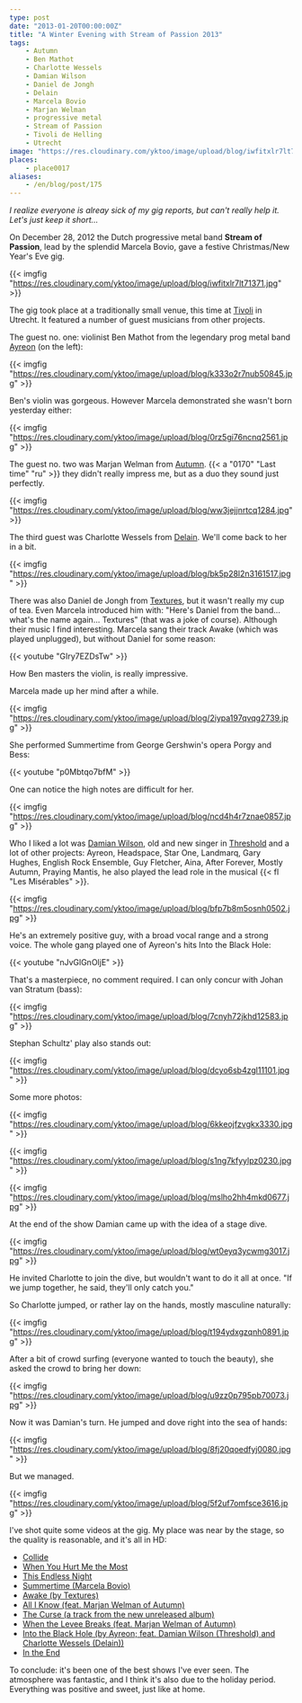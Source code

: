 ```yaml
---
type: post
date: "2013-01-20T00:00:00Z"
title: "A Winter Evening with Stream of Passion 2013"
tags:
    - Autumn
    - Ben Mathot
    - Charlotte Wessels
    - Damian Wilson
    - Daniel de Jongh
    - Delain
    - Marcela Bovio
    - Marjan Welman
    - progressive metal
    - Stream of Passion
    - Tivoli de Helling
    - Utrecht
image: "https://res.cloudinary.com/yktoo/image/upload/blog/iwfitxlr7lt71371.jpg"
places:
    - place0017
aliases:
    - /en/blog/post/175
---
```


*I realize everyone is alreay sick of my gig reports, but can't really help it. Let's just keep it short…*

On December 28, 2012 the Dutch progressive metal band **Stream of Passion**, lead by the splendid Marcela Bovio, gave a festive Christmas/New Year's Eve gig.

{{< imgfig "https://res.cloudinary.com/yktoo/image/upload/blog/iwfitxlr7lt71371.jpg" >}}

<!--more-->

The gig took place at a traditionally small venue, this time at [Tivoli](http://www.tivoli.nl/) in Utrecht. It featured a number of guest musicians from other projects.

The guest no. one: violinist Ben Mathot from the legendary prog metal band [Ayreon](http://www.arjenlucassen.com/content/arjens-projects/ayreon/) (on the left):

{{< imgfig "https://res.cloudinary.com/yktoo/image/upload/blog/k333o2r7nub50845.jpg" >}}

Ben's violin was gorgeous. However Marcela demonstrated she wasn't born yesterday either:

{{< imgfig "https://res.cloudinary.com/yktoo/image/upload/blog/0rz5gi76ncnq2561.jpg" >}}

The guest no. two was Marjan Welman from [Autumn](http://www.autumn-band.com/). {{< a "0170" "Last time" "ru" >}} they didn't really impress me, but as a duo they sound just perfectly.

{{< imgfig "https://res.cloudinary.com/yktoo/image/upload/blog/ww3jejjnrtcq1284.jpg" >}}

The third guest was Charlotte Wessels from [Delain](http://www.delain.nl/). We'll come back to her in a bit.

{{< imgfig "https://res.cloudinary.com/yktoo/image/upload/blog/bk5p28l2n3161517.jpg" >}}

There was also Daniel de Jongh from [Textures](http://texturesband.com/), but it wasn't really my cup of tea. Even Marcela introduced him with: "Here's Daniel from the band… what's the name again… Textures" (that was a joke of course). Although their music I find interesting. Marcela sang their track Awake (which was played unplugged), but without Daniel for some reason:

{{< youtube "GIry7EZDsTw" >}}

How Ben masters the violin, is really impressive.

Marcela made up her mind after a while.

{{< imgfig "https://res.cloudinary.com/yktoo/image/upload/blog/2iypa197qvqg2739.jpg" >}}

She performed Summertime from George Gershwin's opera Porgy and Bess:

{{< youtube "p0Mbtqo7bfM" >}}

One can notice the high notes are difficult for her.

{{< imgfig "https://res.cloudinary.com/yktoo/image/upload/blog/ncd4h4r7znae0857.jpg" >}}

Who I liked a lot was [Damian Wilson](http://www.damian-wilson.net/), old and new singer in [Threshold](http://www.thresh.net/) and a lot of other projects: Ayreon, Headspace, Star One, Landmarq, Gary Hughes, English Rock Ensemble, Guy Fletcher, Aina, After Forever, Mostly Autumn, Praying Mantis, he also played the lead role in the musical {{< fl "Les Misérables" >}}.

{{< imgfig "https://res.cloudinary.com/yktoo/image/upload/blog/bfp7b8m5osnh0502.jpg" >}}

He's an extremely positive guy, with a broad vocal range and a strong voice. The whole gang played one of Ayreon's hits Into the Black Hole:

{{< youtube "nJvGlGnOljE" >}}

That's a masterpiece, no comment required. I can only concur with Johan van Stratum (bass):

{{< imgfig "https://res.cloudinary.com/yktoo/image/upload/blog/7cnyh72jkhd12583.jpg" >}}

Stephan Schultz' play also stands out:

{{< imgfig "https://res.cloudinary.com/yktoo/image/upload/blog/dcyo6sb4zgl11101.jpg" >}}

Some more photos:

{{< imgfig "https://res.cloudinary.com/yktoo/image/upload/blog/6kkeojfzvgkx3330.jpg" >}}

{{< imgfig "https://res.cloudinary.com/yktoo/image/upload/blog/s1ng7kfyylpz0230.jpg" >}}

{{< imgfig "https://res.cloudinary.com/yktoo/image/upload/blog/mslho2hh4mkd0677.jpg" >}}

At the end of the show Damian came up with the idea of a stage dive.

{{< imgfig "https://res.cloudinary.com/yktoo/image/upload/blog/wt0eyq3ycwmg3017.jpg" >}}

He invited Charlotte to join the dive, but wouldn't want to do it all at once. "If we jump together, he said, they'll only catch you."

So Charlotte jumped, or rather lay on the hands, mostly masculine naturally:

{{< imgfig "https://res.cloudinary.com/yktoo/image/upload/blog/t194ydxgzqnh0891.jpg" >}}

After a bit of crowd surfing (everyone wanted to touch the beauty), she asked the crowd to bring her down:

{{< imgfig "https://res.cloudinary.com/yktoo/image/upload/blog/u9zz0p795pb70073.jpg" >}}

Now it was Damian's turn. He jumped and dove right into the sea of hands:

{{< imgfig "https://res.cloudinary.com/yktoo/image/upload/blog/8fj20qoedfyj0080.jpg" >}}

But we managed.

{{< imgfig "https://res.cloudinary.com/yktoo/image/upload/blog/5f2uf7omfsce3616.jpg" >}}

I've shot quite some videos at the gig. My place was near by the stage, so the quality is reasonable, and it's all in HD:

* [Collide](http://www.youtube.com/watch?v=UJk2WVThz50)
* [When You Hurt Me the Most](http://www.youtube.com/watch?v=X3AKSVeD6Z8)
* [This Endless Night](http://www.youtube.com/watch?v=Sabiq52rxG8)
* [Summertime (Marcela Bovio)](http://www.youtube.com/watch?v=p0Mbtqo7bfM)
* [Awake (by Textures)](http://www.youtube.com/watch?v=GIry7EZDsTw)
* [All I Know (feat. Marjan Welman of Autumn)](http://www.youtube.com/watch?v=-vrW7gtPVn0)
* [The Curse (a track from the new unreleased album)](http://www.youtube.com/watch?v=ZRGslfSHGNs)
* [When the Levee Breaks (feat. Marjan Welman of Autumn)](http://www.youtube.com/watch?v=aNsjmwjiYY0)
* [Into the Black Hole (by Ayreon; feat. Damian Wilson (Threshold) and Charlotte Wessels (Delain))](http://www.youtube.com/watch?v=nJvGlGnOljE)
* [In the End](http://www.youtube.com/watch?v=chW8Bo9pJjw)

To conclude: it's been one of the best shows I've ever seen. The atmosphere was fantastic, and I think it's also due to the holiday period. Everything was positive and sweet, just like at home.
